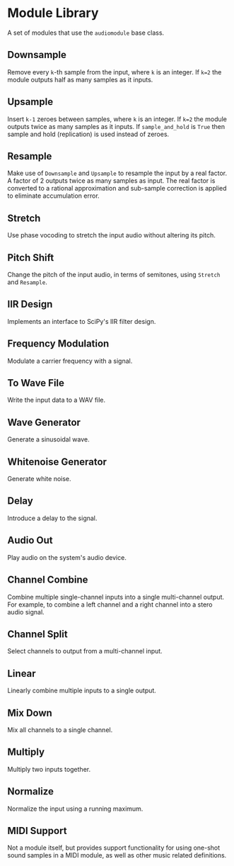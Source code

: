 # Module Library

A set of modules that use the `audiomodule` base class.

## Downsample

Remove every `k`-th sample from the input, where `k` is an integer. If `k=2` the module outputs half as many samples as it inputs.

## Upsample

Insert `k-1` zeroes between samples, where `k` is an integer. If `k=2` the module outputs twice as many samples as it inputs. If `sample_and_hold` is `True` then sample and hold (replication) is used instead of zeroes.

## Resample

Make use of `Downsample` and `Upsample` to resample the input by a real factor. A factor of 2 outputs twice as many samples as input. The real factor is converted to a rational approximation and sub-sample correction is applied to eliminate accumulation error.

## Stretch

Use phase vocoding to stretch the input audio without altering its pitch.

## Pitch Shift

Change the pitch of the input audio, in terms of semitones, using `Stretch` and `Resample`.

## IIR Design

Implements an interface to SciPy's IIR filter design.

## Frequency Modulation

Modulate a carrier frequency with a signal.

## To Wave File

Write the input data to a WAV file.

## Wave Generator

Generate a sinusoidal wave.

## Whitenoise Generator

Generate white noise.

## Delay

Introduce a delay to the signal.

## Audio Out

Play audio on the system's audio device.

## Channel Combine

Combine multiple single-channel inputs into a single multi-channel output. For example, to combine a left channel and a right channel into a stero audio signal.

## Channel Split

Select channels to output from a multi-channel input.

## Linear

Linearly combine multiple inputs to a single output.

## Mix Down

Mix all channels to a single channel.

## Multiply

Multiply two inputs together.

## Normalize

Normalize the input using a running maximum.

## MIDI Support

Not a module itself, but provides support functionality for using one-shot sound samples in a MIDI module, as well as other music related definitions.
